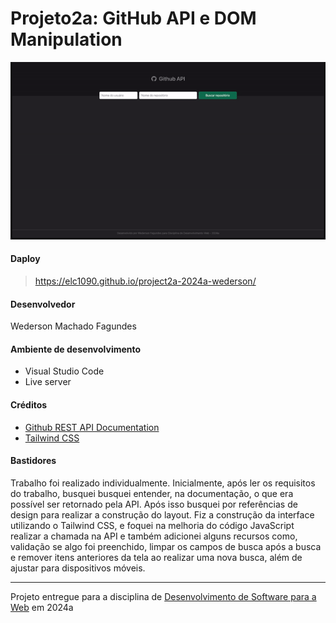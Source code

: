 # Projeto2a: GitHub API e DOM Manipulation

![Screenshot do projeto](./assets/cover.gif "Screenshot do projeto")

#### Daploy
> https://elc1090.github.io/project2a-2024a-wederson/

#### Desenvolvedor
Wederson Machado Fagundes

#### Ambiente de desenvolvimento
- Visual Studio Code
- Live server

#### Créditos
- [Github REST API Documentation](https://docs.github.com/en/rest?apiVersion=2022-11-28)
- [Tailwind CSS](https://tailwindcss.com/)

#### Bastidores
Trabalho foi realizado individualmente. Inicialmente, após ler os requisitos do trabalho, busquei busquei entender, na documentação, o que era possível ser retornado pela API. Após isso busquei por referências de design para realizar a construção do layout.
Fiz a construção da interface utilizando o Tailwind CSS, e foquei na melhoria do código JavaScript realizar a chamada na API e também adicionei alguns recursos como, validação se algo foi preenchido, limpar os campos de busca após a busca e remover itens anteriores da tela ao realizar uma nova busca, além de ajustar para dispositivos móveis. 

---
Projeto entregue para a disciplina de [Desenvolvimento de Software para a Web](http://github.com/andreainfufsm/elc1090-2024a) em 2024a